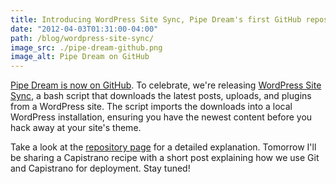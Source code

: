 ```yaml
---
title: Introducing WordPress Site Sync, Pipe Dream's first GitHub repository
date: "2012-04-03T01:31:00-04:00"
path: /blog/wordpress-site-sync/
image_src: ./pipe-dream-github.png
image_alt: Pipe Dream on GitHub
---
```


[Pipe Dream is now on GitHub](https://github.com/bupipedream/). To celebrate, we're releasing [WordPress Site Sync](https://github.com/bupipedream/WordPress-Site-Sync), a bash script that downloads the latest posts, uploads, and plugins from a WordPress site. The script imports the downloads into a local WordPress installation, ensuring you have the newest content before you hack away at your site's theme.

Take a look at the [repository page](https://github.com/bupipedream/WordPress-Site-Sync) for a detailed explanation. Tomorrow I'll be sharing a Capistrano recipe with a short post explaining how we use Git and Capistrano for deployment. Stay tuned!
